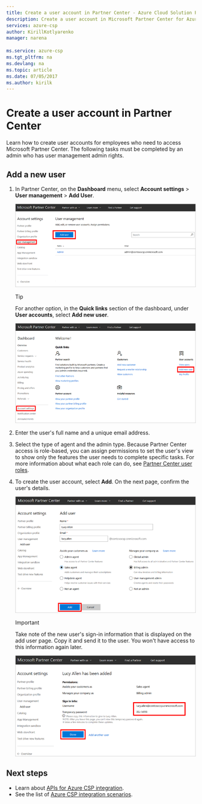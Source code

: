 ```yaml
---
title: Create a user account in Partner Center - Azure Cloud Solution Provider | Microsoft Docs
description: Create a user account in Microsoft Partner Center for Azure Cloud Solution Provider (Azure CSP) integration.
services: azure-csp
author: KirillKotlyarenko
manager: narena
 
ms.service: azure-csp
ms.tgt_pltfrm: na
ms.devlang: na
ms.topic: article
ms.date: 07/05/2017
ms.author: kirilk
---
```


# Create a user account in Partner Center
Learn how to create user accounts for employees who need to access Microsoft Partner Center. The following tasks must be completed by an admin who has user management admin rights.

## Add a new user

1. In Partner Center, on the **Dashboard** menu, select **Account settings** > **User management** > **Add User**.

    ![Add user button](media/create-pc-user-accounts-2.png)

    > [!TIP]
    > For another option, in the **Quick links** section of the dashboard, under **User accounts**, select **Add new user**.

    ![Quick links Add new user button](media/create-pc-user-accounts-1.png)

2. Enter the user's full name and a unique email address.
3. Select the type of agent and the admin type. Because Partner Center access is role-based, you can assign permissions to set the user's view to show only the features the user needs to complete specific tasks. For more information about what each role can do, see [Partner Center user roles](../../overview/partner-center-overview.md#partner-center-user-roles).
4. To create the user account, select **Add**. On the next page, confirm the user's details.

    ![Account settings Add user page](media/create-pc-user-accounts-3.png)

    > [!IMPORTANT] 
    > Take note of the new user's sign-in information that is displayed on the add user page. Copy it and send it to the user. You won't have access to this information again later.

    ![Note the user's sign-in information](media/create-pc-user-accounts-4.png)

## Next steps
- Learn about [APIs for Azure CSP integration](../available-apis-overview.md).
- See the list of [Azure CSP integration scenarios](../integration-scenarios-list.md).

